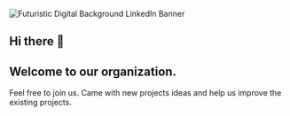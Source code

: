 ![Futuristic Digital Background LinkedIn Banner](https://user-images.githubusercontent.com/26444448/178114653-be0ac7fe-3822-4182-9b91-4350aced5570.png)

## Hi there 👋
## Welcome to our organization.

Feel free to join us. Came with new projects ideas and help us improve the existing projects.
